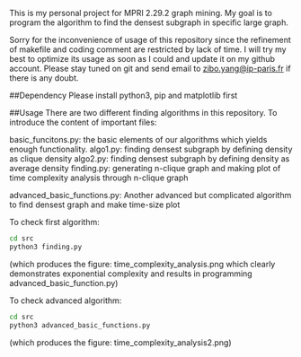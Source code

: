 This is my personal project for MPRI 2.29.2 graph mining. My goal is to program the algorithm to find the densest subgraph in specific large graph.

Sorry for the inconvenience of usage of this repository since the refinement of makefile and coding comment are restricted by lack of time. I will try my best to optimize its usage as soon as I could and update it on my github account. Please stay tuned on git and send email to zibo.yang@ip-paris.fr if there is any doubt.

##Dependency
Please install python3, pip and matplotlib first

##Usage
There are two different finding algorithms in this repository. To introduce the content of important files:

basic_funcitons.py: the basic elements of our algorithms which yields enough functionality.
algo1.py: finding densest subgraph by defining density as clique density
algo2.py: finding densest subgraph by defining density as average density
finding.py: generating n-clique graph and making plot of time complexity analysis through n-clique graph

advanced_basic_functions.py: Another advanced but complicated algorithm to find densest graph and make time-size plot

To check first algorithm:
```bash
cd src
python3 finding.py
```
(which produces the figure: time_complexity_analysis.png which clearly demonstrates exponential complexity and results in programming advanced_basic_function.py)

To check advanced algorithm:
```bash
cd src
python3 advanced_basic_functions.py
```
(which produces the figure: time_complexity_analysis2.png)
